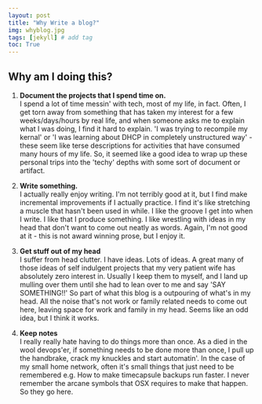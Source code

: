 ```yaml
---
layout: post
title: "Why Write a blog?"
img: whyblog.jpg
tags: [jekyll] # add tag
toc: True
---
```


## Why am I doing this?

1. __Document the projects that I spend time on.__  
I spend a lot of time messin' with tech, most of my life, in fact. Often, I get torn away from something that has taken my interest for a few weeks/days/hours by real life, and when someone asks me to explain what I was doing, I find it hard to explain. 'I was trying to recompile my kernal' or 'I was learning about DHCP in completely unstructured way' - these seem like terse descriptions for activities that have consumed many hours of my life. So, it seemed like a good idea to wrap up these personal trips into the 'techy' depths with some sort of document or artifact.

2. __Write something.__  
I actually really enjoy writing. I'm not terribly good at it, but I find make incremental improvements if I actually practice. I find it's like stretching a muscle that hasn't been used in while. I like the groove I get into when I write. I like that I produce something. I like wrestling with ideas in my head that don't want to come out neatly as words. Again, I'm not good at it - this is not award winning prose, but I enjoy it.

3. __Get stuff out of my head__  
I suffer from head clutter. I have ideas. Lots of ideas. A great many of those ideas of self indulgent projects that my very patient wife has absolutely zero interest in. Usually I keep them to myself, and I land up mulling over them until she had to lean over to me and say 'SAY SOMETHING!!' So part of what this blog is a outpouring of what's in my head. All the noise that's not work or family related needs to come out here, leaving space for work and family in my head. Seems like an odd idea, but I think it works.

4. __Keep notes__  
I really really hate having to do things more than once. As a died in the wool devops'er, if something needs to be done more than once, I pull up the handbrake, crack my knuckles and start automatin'. In the case of my small home network, often it's small things that just need to be remembered e.g. How to make timecapsule backups run faster. I never remember the arcane symbols that OSX requires to make that happen. So they go here.
